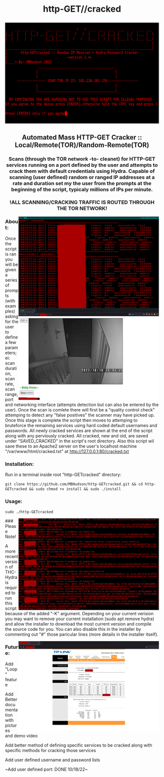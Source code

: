 # <p align="center">http-GET//cracked</p>

 <p align="center">
  <img width="560" height="330" src="https://github.com/MBHudson/http-GETcracked/blob/main/main04.png">
</p>


## <p align="center">Automated Mass HTTP-GET Cracker :: Local/Remote(TOR)/Random-Remote(TOR)</p>
### <p align="center">Scans (through the TOR network -to- cleanet) for HTTP-GET services running on a port defined by the user and attempts to crack them with default credentials using Hydra. Capable of scanning (user defined) random or ranged IP addresses at a rate and duration set my the user from the prompts at the beginning of the script, typicaly millions of IPs per minute.</p>

### <p align="center">!ALL SCANNING/CRACKING TRAFFIC IS ROUTED THROUGH THE TOR NETWORK!</p>


<img align="right" width="460" height="300" src="https://github.com/MBHudson/http-GETcracked/blob/main/pass.jpg">
<img align="right" width="460" height="300" src="https://github.com/MBHudson/http-GETcracked/blob/main/cam.jpg">



### About:

Once the script is ran you will be given a series of prompts (with examples) asking for the user to define a few parameters; ei: scan duration, scan rate, scan range, port and networking interface (attempts detection but can also be entered by the user). Once the scan is comlete there will first be a "quality control check" attemping to detect any "false positives" the scanner may have picked up. Once this stage is complete the script then moves to attemping to bruteforce the remaining services using hard coded default usernames and passwords. All newly cracked services are shown at the end of the script along with any perviously cracked. All cracked, new and old, are saved under "SAVED_CRACKED" in the script's root directory. Also this script wil save these to an Apache2 server on the user's localhost machine "/var/www/html/cracked.txt" at http://127.0.0.1:80/cracked.txt 

 




### Installation:

Run in a terminal inside root "http-GETcracked" directory:
```shell
git clone https://github.com/MBHudson/http-GETcracked.git && cd http-GETcracked && sudo chmod +x install && sudo ./install
```


### Usage:
```shell
sudo ./http-GETcracked
```


 <img align="right" width="460" height="300" src="https://github.com/MBHudson/http-GETcracked/blob/main/banner.jpg"> 
### Please Note!

A more recent version of THC-Hydra is required to run this script because of the added "-K" argument. Depending on your current verision you may want to remove your current installation (sudo apt remove hydra) and allow the installer to download the most current version and compile the source code for you. You can also disable this in the installer by commenting out "#" those paricular lines (more details in the installer itself).

<img align="right" width="460" height="300" src="https://github.com/MBHudson/http-GETcracked/blob/main/router.jpg"> 




### Future:

Add "Loop" feature

Add Better documentation with pictures and demo video

Add better method of defining specific services to be cracked along with specific methods for cracking those services

Add user defined username and password lists

~Add user defined port: DONE 10/18/22~
